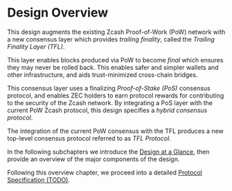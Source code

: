 # Design Overview

This design augments the existing Zcash Proof-of-Work (PoW) network with a new consensus layer which provides *trailing finality*, called the *Trailing Finality Layer (TFL)*.

This layer enables blocks produced via PoW to become *final* which ensures they may never be rolled back. This enables safer and simpler wallets and other infrastructure, and aids trust-minimized cross-chain bridges.

This consensus layer uses a finalizing *Proof-of-Stake (PoS)* consensus protocol, and enables ZEC holders to earn protocol rewards for contributing to the security of the Zcash network. By integrating a PoS layer with the current PoW Zcash protocol, this design specifies a *hybrid consensus protocol*.

The integration of the current PoW consensus with the TFL produces a new top-level consensus protocol referred to as *TFL Protocol*.

In the following subchapters we introduce the [Design at a Glance](./overview/design-at-a-glance.md), then provide an overview of the major components of the design.

Following this overview chapter, we proceed into a detailed [Protocol Specification (TODO)]().


